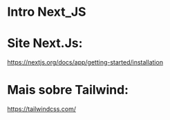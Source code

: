 # Intro Next_JS

# Site Next.Js:
https://nextjs.org/docs/app/getting-started/installation

# Mais sobre Tailwind:
https://tailwindcss.com/
